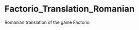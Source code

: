Factorio_Translation_Romanian
=============================

Romanian translation of the game Factorio

